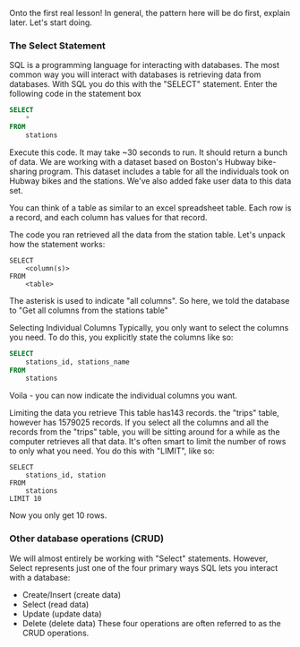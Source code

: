 Onto the first real lesson! In general, the pattern here will be do first, explain later. Let's start doing. 

### The Select Statement
SQL is a programming language for interacting with databases. The most common way you will interact with databases is retrieving data from databases. With SQL you do this with the "SELECT" statement. Enter the following code in the statement box

```sql
SELECT 
    *
FROM
    stations
```

Execute this code. It may take ~30 seconds to run. It should return a bunch of data. We are working with a dataset based on Boston's Hubway bike-sharing program. This dataset includes a table for all the individuals took on Hubway bikes and the stations. We've also added fake user data to this data set.

You can think of a table as similar to an excel spreadsheet table. Each row is a record, and each column has values for that record. 

The code you ran retrieved all the data from the station table. Let's unpack how the statement works:

```
SELECT 
    <column(s)> 
FROM 
    <table>
```
The asterisk  is used to indicate "all columns". So here, we told the database to "Get all columns from the stations table"


Selecting Individual Columns
Typically, you only want to select the columns you need. To do this, you explicitly state the columns like so:

```sql
SELECT 
    stations_id, stations_name
FROM
    stations
```

Voila - you can now indicate the individual columns you want.

Limiting the data you retrieve
This table has143 records. the "trips" table, however has 1579025 records. If you select all the columns and all the records from the "trips" table, you will be sitting around for a while as the computer retrieves all that data. It's often smart to limit the number of rows to only what you need. You do this with "LIMIT", like so:

```
SELECT 
    stations_id, station
FROM
    stations
LIMIT 10
```
Now you only get 10 rows. 

### Other database operations (CRUD)
We will almost entirely be working with "Select" statements. However, Select represents just one of the four primary ways SQL lets you interact with a database:
- Create/Insert (create data) 
- Select (read data)
- Update (update data)
- Delete (delete data)
These four operations are often referred to as the CRUD operations. 
